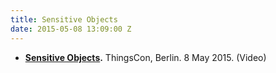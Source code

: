 ```yaml
---
title: Sensitive Objects
date: 2015-05-08 13:09:00 Z
---
```



* **[Sensitive Objects](https://www.youtube.com/watch?v=CcsT8mmASZw).** ThingsCon, Berlin. 8 May 2015. (Video)